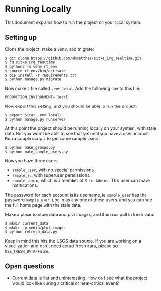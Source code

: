 Running Locally
===

This document explains how to run the project on your local system.

## Setting up

Clone the project, make a venv, and migrate:

```
$ git clone https://github.com/ehmatthes/sitka_irg_realtime.git
$ cd sitka_irg_realtime
$ python3 -m venv rt_env
$ source rt_env/bin/activate
$ pip install -r requirements.txt
$ python manage.py migrate
```

Now make a file called `.env_local`. Add the following line to this file:

```
PRODUCTION_ENVIRONMENT='local'
```

Now export this setting, and you should be able to run the project:

```
$ export $(cat .env_local)
$ python manage.py runserver
```

At this point the project should be running locally on your system, with stale data. But you won't be able to see that yet until you have a user account. Run a couple scripts to get some sample users:

```
$ python make_groups.py
$ python make_sample_users.py
```

Now you have three users:

- `sample_user`, with no special permissions.
- `sample_su`, with superuser permissions.
- `sample_admin`, which is a member of `Site Admins`. This user can make notifications.

The password for each account is its username, ie `sample_user` has the password `sample_user`. Log in as any one of these users, and you can see the full home page with the stale data.

Make a place to store data and plot images, and then run pull in fresh data:

```
$ mkdir current_data
$ mkdir -p media/plot_images
$ python refresh_data.py
```

Keep in mind this hits the USGS data source. If you are working on a visualization and don't need actual fresh data, please set `USE_FRESH_DATA=False`.

## Open questions

- Current data is flat and uninteresting. How do I see what the project would look like during a critical or near-critical event?